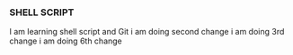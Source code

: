 ### SHELL SCRIPT
I am learning shell script and Git
i am doing second change
i am doing 3rd change
i am doing 6th change